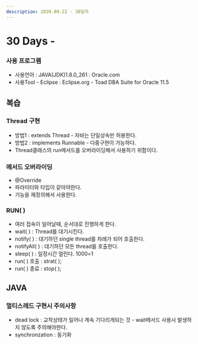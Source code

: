 ```yaml
---
description: 2020.09.22 - 30일차
---
```


# 30 Days -

### 사용 프로그램

* 사용언어 : JAVA\(JDK\)1.8.0\_261 : Oracle.com
* 사용Tool  - Eclipse : Eclipse.org - Toad DBA Suite for Oracle 11.5

## 복습

### Thread 구현

* 방법1 : extends Thread - 자바는 단일상속만 허용한다.
* 방법2 : implements Runnable - 다중구현이 가능하다.
* Thread클래스의 run메서드를 오버라이딩해서 사용하기 위함이다.

### 메서드 오버라이딩

* @Override
* 파라미터와 타입이 같아야한다.
* 기능을 재정의해서 사용한다.

### RUN\( \)

* 여러 접속이 일어날때, 순서대로 진행하게 한다.
* wait\( \) : Thread를 대기시킨다.
* notify\( \) : 대기하던 single thread를 차례가 되어 호출한다.
* notifyAll\( \) : 대기하던 모든 thread를 호출한다.
* sleep\( \) : 일정시간 얼린다. 1000=1 
* run\( \) 호출 : strat\( \);
* run\( \) 종료 : stop\( \);

## JAVA

### 멀티스레드 구현시 주의사항

* dead lock : 교착상태가 일어나 계속 기다리게되는 것 - wait메서드 사용시 발생하지 않도록 주의해야한다.
* synchronzation : 동기화

